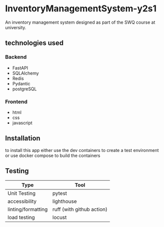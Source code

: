 # InventoryManagementSystem-y2s1

An inventory management system designed as part of the SWQ course at university.

## technologies used

### Backend
- FastAPI
- SQLAlchemy
- Redis
- Pydantic
- postgreSQL

### Frontend
- html
- css
- javascript

## Installation

to install this app either use the dev containers to create a test environment or use docker compose to build the containers

## Testing

| Type               | Tool                      |
| ------------------ | ------------------------- |
| Unit Testing       | pytest                    |
| accessibility      | lighthouse                |
| linting/formatting | ruff (with github action) |
| load testing       | locust                    |
